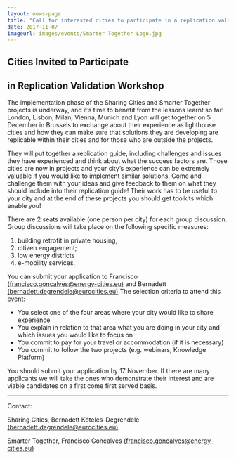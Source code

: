 ```yaml
---
layout: news-page
title: "Call for interested cities to participate in a replication validation workshop on 5 December"
date: 2017-11-07
imageurl: images/events/Smarter Together Logo.jpg
---
```


<div class="multiline">
<h2><span class="ornament-news">Cities Invited to Participate</span></h2>
<h2><span class="ornament-news">in Replication Validation Workshop</span></h2>
</div>

The implementation phase of the Sharing Cities and Smarter Together projects is underway, and it’s time to benefit from the lessons learnt so far! London, Lisbon, Milan, Vienna, Munich and Lyon will get together on 5 December in Brussels to exchange about their experience as lighthouse cities and how they can make sure that solutions they are developing are replicable within their cities and for those who are outside the projects.

They will put together a replication guide, including challenges and issues they have experienced and think about what the success factors are. Those cities are now in projects and your city’s experience can be extremely valuable if you would like to implement similar solutions. Come and challenge them with your ideas and give feedback to them on what they should include into their replication guide! Their work has to be useful to your city and at the end of these projects you should get toolkits which enable you! 

There are 2 seats available (one person per city) for each group discussion. 
Group discussions will take place on the following specific measures: 
1) building retrofit in private housing, </br>
2) citizen engagement; </br>
3) low energy districts </br>
4) e-mobility services.

You can submit your application to Francisco [(francisco.goncalves@energy-cities.eu)](mailto:francisco.goncalves@energy-cities.eu) and Bernadett [(bernadett.degrendele@eurocities.eu)](mailto:bernadett.degrendele@eurocities.eu)
The selection criteria to attend this event:
- You select one of the four areas where your city would like to share experience
- You explain in relation to that area what you are doing in your city and which issues you would like to focus on
- You commit to pay for your travel or accommodation (if it is necessary)
- You commit to follow the two projects (e.g. webinars, Knowledge Platform)

You should submit your application by 17 November. If there are many applicants we will take the ones who demonstrate their interest and are viable candidates on a first come first served basis.

________________________________________ 

Contact: 

Sharing Cities, Bernadett Köteles-Degrendele [(bernadett.degrendele@eurocities.eu)](mailto:bernadett.degrendele@eurocities.eu)

Smarter Together, Francisco Gonçalves [(francisco.goncalves@energy-cities.eu)](mailto:francisco.goncalves@energy-cities.eu)

